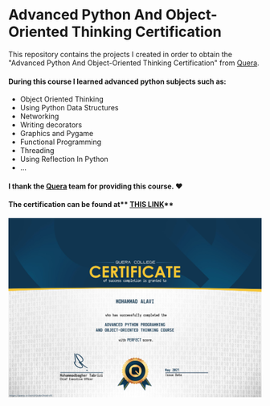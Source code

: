 # Advanced Python And Object-Oriented Thinking Certification
 This repository contains the projects I created in order to obtain the "Advanced Python And Object-Oriented Thinking Certification" from [Quera](http://www.quera.ir "Quera").
#### During this course I learned advanced python subjects such as:
- Object Oriented Thinking
- Using Python Data Structures
- Networking
- Writing decorators
- Graphics and Pygame
- Functional Programming
- Threading
- Using Reflection In Python
- ...

#### I thank the [Quera](http://www.quera.ir "Quera") team for providing this course. :heart:

#### The certification can be found at** [THIS LINK](https://quera.ir/certificate/3wuXrvfZ/ "THIS LINK")**

![](https://github.com/yourhonor1996/Advanced-Python-And-OOP-Thinking/blob/master/Certification/Certification.jpg)
